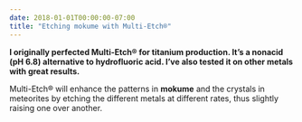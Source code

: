 ```yaml
---
date: 2018-01-01T00:00:00-07:00
title: "Etching mokume with Multi-Etch®"
---
```


**I originally perfected Multi-Etch® for titanium production. It’s a nonacid (pH 6.8) alternative to hydrofluoric acid. I’ve also tested it on other metals with great results.**

Multi-Etch® will enhance the patterns in **mokume** and the crystals in meteorites by etching the different metals at different rates, thus slightly raising one over another.
